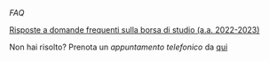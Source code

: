 *FAQ*

[Risposte a domande frequenti sulla borsa di studio (a.a. 2022-2023)](https://www.ersucatania.it/esempi-e-f-a-q-borsa-di-studio-2022-2023/)

Non hai risolto? Prenota un *appuntamento telefonico*
da [qui](https://www.ersucatania.it/calendario-ufficio-assegnazione/)